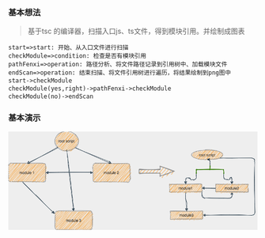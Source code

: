 ### 基本想法

> 基于tsc 的编译器，扫描入口js、ts文件，得到模块引用。并绘制成图表

```flow
start=>start: 开始、从入口文件进行扫描
checkModule=>condition: 检查是否有模块引用
pathFenxi=>operation: 路径分析、将文件路径记录到引用树中、加载模块文件
endScan=>operation: 结束扫描、将文件引用树进行遍历，将结果绘制到png图中
start->checkModule
checkModule(yes,right)->pathFenxi->checkModule
checkModule(no)->endScan
```

### 基本演示

![示范图片](https://github.com/wyswill/ts2uml/blob/master/imgs/pic.png)







